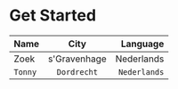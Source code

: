 # Get Started

| Name | City | Language |
|:------|:------:|----------:|
| Zoek | s'Gravenhage | Nederlands |
| `Tonny` | `Dordrecht` | `Nederlands` |